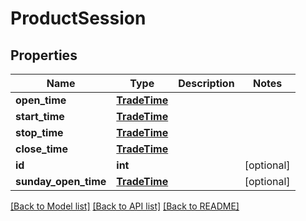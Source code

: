 # ProductSession

## Properties
Name | Type | Description | Notes
------------ | ------------- | ------------- | -------------
**open_time** | [**TradeTime**](TradeTime.md) |  | 
**start_time** | [**TradeTime**](TradeTime.md) |  | 
**stop_time** | [**TradeTime**](TradeTime.md) |  | 
**close_time** | [**TradeTime**](TradeTime.md) |  | 
**id** | **int** |  | [optional] 
**sunday_open_time** | [**TradeTime**](TradeTime.md) |  | [optional] 

[[Back to Model list]](../README.md#documentation-for-models) [[Back to API list]](../README.md#documentation-for-api-endpoints) [[Back to README]](../README.md)


